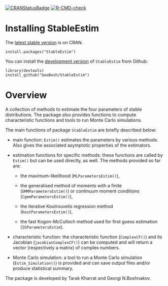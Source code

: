 <!-- badges: start -->
  [![CRANStatusBadge](http://www.r-pkg.org/badges/version/StableEstim)](https://cran.r-project.org/package=StableEstim)
  [![R-CMD-check](https://github.com/GeoBosh/StableEstim/workflows/R-CMD-check/badge.svg)](https://github.com/GeoBosh/StableEstim/actions)
<!-- badges: end -->


# Installing StableEstim

The [latest stable version](https://cran.r-project.org/package=StableEstim) is on
CRAN.

    install.packages("StableEstim")

You can install the [development version](https://github.com/GeoBosh/StableEstim) of
`StableEstim` from Github:

    library(devtools)
    install_github("GeoBosh/StableEstim")


# Overview

A collection of methods to estimate the four parameters of stable
distributions. The package also provides functions to compute
characteristic functions and tools to run Monte Carlo simulations.

The main functions of package `StableEstim` are briefly described below:


* main function: `Estim()` estimates the parameters by various
  methods. Also gives the associated asymptotic properties of the
  estimators.

* estimation functions for specific methods: these functions are called by `Estim()` but can be used directly, as well. The methods provided so far are:

  - the maximum-likelihood (`MLParametersEstim()`),

  - the generalised method of moments with a finite (`GMMParametersEstim()`)
    or continuum moment conditions (`CgmmParametersEstim()`),

  - the iterative Koutrouvelis regression method
    (`KoutParametersEstim()`),

  - the fast Kogon-McCulloch method used for first guess estimation
    (`IGParametersEstim`).
      
* characteristic function: the characteristic function (`ComplexCF()`)
  and its Jacobian (`jacobianComplexCF()`) can be computed and will
  return a vector (respectively a matrix) of complex numbers.

* Monte Carlo simulation: a tool to run a Monte Carlo simulation
  (`Estim_Simulation()`) is provided and can save output files and/or
  produce statistical summary.



The package is developed by Tarak Kharrat and Georgi N.Boshnakov.
